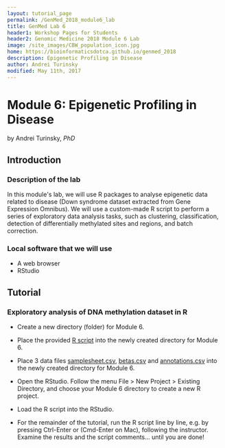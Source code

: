 ```yaml
---
layout: tutorial_page
permalink: /GenMed_2018_module6_lab
title: GenMed Lab 6
header1: Workshop Pages for Students
header2: Genomic Medicine 2018 Module 6 Lab
image: /site_images/CBW_population_icon.jpg
home: https://bioinformaticsdotca.github.io/genmed_2018
description: Epigenetic Profiling in Disease
author: Andrei Turinsky
modified: May 11th, 2017
---
```


# Module 6: Epigenetic Profiling in Disease 

by Andrei Turinsky, *PhD*

## Introduction

### Description of the lab
In this module's lab, we will use R packages to analyse epigenetic data related to disease (Down syndrome dataset extracted from Gene Expression Omnibus). We will use a custom-made R script to perform a series of exploratory data analysis tasks, such as clustering, classification, detection of differentially methylated sites and regions, and batch correction. 

### Local software that we will use
* A web browser
* RStudio


## Tutorial

### Exploratory analysis of DNA methylation dataset in R

* Create a new directory (folder) for Module 6.

* Place the provided [R script](https://github.com/bioinformaticsdotca/GenMed_2018/tree/master/mod6/cbw-mod6-2018.R) into the newly created directory for Module 6.

* Place 3 data files [samplesheet.csv](https://github.com/bioinformaticsdotca/GenMed_2018/tree/master/mod6/samplesheet.csv), [betas.csv](https://github.com/bioinformaticsdotca/GenMed_2018/tree/master/mod6/betas.csv) and [annotations.csv](https://github.com/bioinformaticsdotca/GenMed_2018/tree/master/mod6/annotations.csv) into the newly created directory for Module 6.

* Open the RStudio. Follow the menu File > New Project > Existing Directory, and choose your Module 6 directory to create a new R project.  
   
* Load the R script into the RStudio.

* For the remainder of the tutorial, run the R script line by line, e.g. by pressing Ctrl-Enter or (Cmd-Enter on Mac), following the instructor. Examine the results and the script comments... until you are done! 
 
